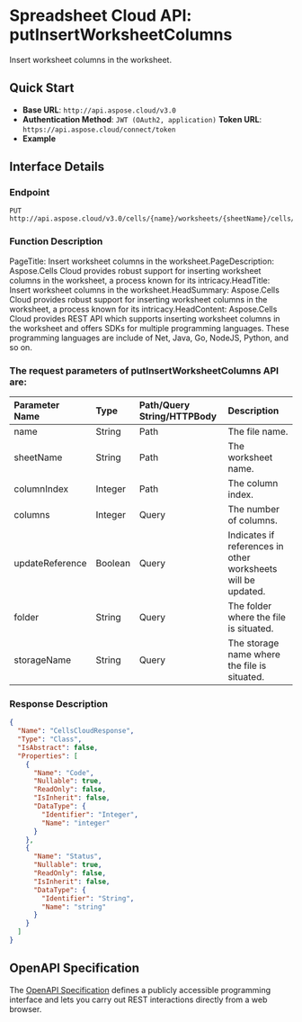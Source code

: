 # **Spreadsheet Cloud API: putInsertWorksheetColumns**

Insert worksheet columns in the worksheet. 


## **Quick Start**

- **Base URL**: `http://api.aspose.cloud/v3.0`
- **Authentication Method**: `JWT (OAuth2, application)`  **Token URL**: `https://api.aspose.cloud/connect/token`
- **Example** 

## **Interface Details**

### **Endpoint** 

```
PUT http://api.aspose.cloud/v3.0/cells/{name}/worksheets/{sheetName}/cells/columns/{columnIndex}
```
### **Function Description**
PageTitle: Insert worksheet columns in the worksheet.PageDescription: Aspose.Cells Cloud provides robust support for inserting worksheet columns in the worksheet, a process known for its intricacy.HeadTitle: Insert worksheet columns in the worksheet.HeadSummary: Aspose.Cells Cloud provides robust support for inserting worksheet columns in the worksheet, a process known for its intricacy.HeadContent: Aspose.Cells Cloud provides REST API which supports inserting worksheet columns in the worksheet and offers SDKs for multiple programming languages. These programming languages are include of Net, Java, Go, NodeJS, Python, and so on.

### The request parameters of **putInsertWorksheetColumns** API are: 

| Parameter Name | Type | Path/Query String/HTTPBody | Description | 
| :- | :- | :- |:- | 
|name|String|Path|The file name.|
|sheetName|String|Path|The worksheet name.|
|columnIndex|Integer|Path|The column index.|
|columns|Integer|Query|The number of columns.|
|updateReference|Boolean|Query|Indicates if references in other worksheets will be updated.|
|folder|String|Query|The folder where the file is situated.|
|storageName|String|Query|The storage name where the file is situated.|

### **Response Description**
```json
{
  "Name": "CellsCloudResponse",
  "Type": "Class",
  "IsAbstract": false,
  "Properties": [
    {
      "Name": "Code",
      "Nullable": true,
      "ReadOnly": false,
      "IsInherit": false,
      "DataType": {
        "Identifier": "Integer",
        "Name": "integer"
      }
    },
    {
      "Name": "Status",
      "Nullable": true,
      "ReadOnly": false,
      "IsInherit": false,
      "DataType": {
        "Identifier": "String",
        "Name": "string"
      }
    }
  ]
}
```


## OpenAPI Specification

The [OpenAPI Specification](https://reference.aspose.cloud/cells/#/CellsController/PutInsertWorksheetColumns) defines a publicly accessible programming interface and lets you carry out REST interactions directly from a web browser.

